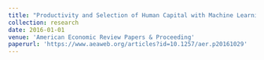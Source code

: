 ```yaml
---
title: "Productivity and Selection of Human Capital with Machine Learning"
collection: research
date: 2016-01-01
venue: 'American Economic Review Papers & Proceeding'
paperurl: 'https://www.aeaweb.org/articles?id=10.1257/aer.p20161029'
---
```


